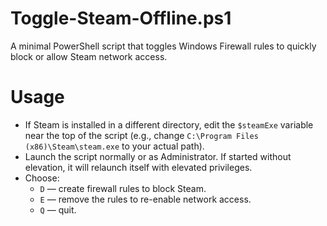 # Toggle-Steam-Offline.ps1
A minimal PowerShell script that toggles Windows Firewall rules to quickly block or allow Steam network access.

# Usage

- If Steam is installed in a different directory, edit the `$steamExe` variable near the top of the script (e.g., change `C:\Program Files (x86)\Steam\steam.exe` to your actual path).
- Launch the script normally or as Administrator. If started without elevation, it will relaunch itself with elevated privileges.
- Choose:
  - `D` — create firewall rules to block Steam.
  - `E` — remove the rules to re-enable network access.
  - `Q` — quit.
